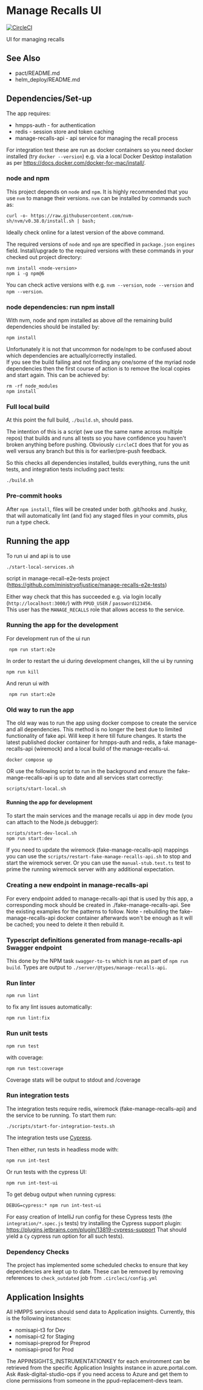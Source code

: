# Manage Recalls UI

[![CircleCI](https://circleci.com/gh/ministryofjustice/manage-recalls-ui/tree/main.svg?style=svg)](https://circleci.com/gh/ministryofjustice/manage-recalls-ui)

UI for managing recalls

## See Also
* pact/README.md
* helm_deploy/README.md

## Dependencies/Set-up
The app requires:
* hmpps-auth - for authentication
* redis - session store and token caching
* manage-recalls-api - api service for managing the recall process

For integration test these are run as docker containers so you need docker installed (try `docker --version`)
e.g. via a local Docker Desktop installation as per https://docs.docker.com/docker-for-mac/install/.

### node and npm
This project depends on `node` and `npm`.
It is highly recommended that you use `nvm` to manage their versions.
`nvm` can be installed by commands such as:

```curl -o- https://raw.githubusercontent.com/nvm-sh/nvm/v0.38.0/install.sh | bash;```

Ideally check online for a latest version of the above command.

The required versions of `node` and `npm` are specified in `package.json` `engines` field.
Install/upgrade to the required versions with these commands in your checked out project directory:
```
nvm install <node-version>
npm i -g npm@6
```

You can check active versions with e.g. `nvm --version`, `node --version` and `npm --version`.

### node dependencies: run npm install

With nvm, node and npm installed as above *all* the remaining build dependencies should be installed by:
```
npm install
```

Unfortunately it is not that uncommon for node/npm to be confused about which dependencies are actually/correctly
installed.  
If you see the build failing and not finding any one/some of the myriad node dependencies then the first course of
action is to remove the local copies and start again.  This can be achieved by:
```
rm -rf node_modules
npm install
```

### Full local build
At this point the full build, `./build.sh`, should pass.

The intention of this is
a script (we use the same name across multiple repos) that builds and runs all tests so you have confidence
you haven't broken anything before pushing.  Obviously `circleCI` does that for you as
well versus any branch but this is for earlier/pre-push feedback.

So this checks all dependencies installed, builds everything, runs the unit tests,
and integration tests including pact tests:

`./build.sh`

### Pre-commit hooks
After `npm install`, files will be created under both .git/hooks and .husky, that will automatically lint (and fix) any staged files in your commits, plus run a type check.

## Running the app
To run ui and api is to use

`./start-local-services.sh`

script in manage-recall-e2e-tests project (https://github.com/ministryofjustice/manage-recalls-e2e-tests)

Either way check that this has succeeded e.g. via login locally (`http://localhost:3000/`)
with `PPUD_USER` / `password123456`.  
This user has the `MANAGE_RECALLS` role that allows access to the service.

### Running the app for the development
For development run of the ui run

` npm run start:e2e`

In order to restart the ui during development changes, kill the ui by running

`npm run kill`

And rerun ui with

` npm run start:e2e`

### Old way to run the app
The old way was to run the app using docker compose to create the service and all dependencies.
This method is no longer the best due to limited functionality of fake api. Will keep it here till future changes.
It starts the latest published docker container for hmpps-auth and redis, a fake manage-recalls-api (wiremock) and a local build of the manage-recalls-ui.

`docker compose up`

OR use the following script to run in the background and ensure the fake-mange-recalls-api is up to date and all services start correctly:

`scripts/start-local.sh`

#### Running the app for development

To start the main services and the manage recalls ui app in dev mode (you can attach to the Node.js debugger):

```
scripts/start-dev-local.sh
npm run start:dev
```

If you need to update the wiremock (fake-manage-recalls-api) mappings you can use the `scripts/restart-fake-manage-recalls-api.sh`
to stop and start the wiremock server.  Or you can use the `manual-stub.test.ts` test to prime the running wiremock server
with any additional expectation.

### Creating a new endpoint in manage-recalls-api
For every endpoint added to manage-recalls-api that is used by this app, a corresponding mock should be created in ./fake-manage-recalls-api. See the existing examples for the patterns to follow.
Note - rebuilding the fake-manage-recalls-api docker container afterwards won't be enough as it will be cached; you need to delete it then rebuild it.

### Typescript definitions generated from manage-recalls-api Swagger endpoint
This done by the NPM task `swagger-to-ts` which is run as part of `npm run build`.
Types are output to `./server/@types/manage-recalls-api`.

### Run linter

`npm run lint`

to fix any lint issues automatically:

`npm run lint:fix`

### Run unit tests

`npm run test`

with coverage:

`npm run test:coverage`

Coverage stats will be output to stdout and /coverage

### Run integration tests

The integration tests require redis, wiremock (fake-manage-recalls-api) and the service to be running.  To start them run:

`./scripts/start-for-integration-tests.sh`

The integration tests use [Cypress](https://docs.cypress.io/).

Then either, run tests in headless mode with:

`npm run int-test`

Or run tests with the cypress UI:

`npm run int-test-ui`

To get debug output when running cypress:

`DEBUG=cypress:* npm run int-test-ui`

For easy creation of IntelliJ run config for these Cypress tests
(the `integration/*.spec.js` tests) try installing the Cypress support plugin: https://plugins.jetbrains.com/plugin/13819-cypress-support
That should yield a `Cy` cypress run option for all such tests).

### Dependency Checks

The project has implemented some scheduled checks to ensure that key dependencies are kept up to date.
These can be removed by removing references to `check_outdated` job from `.circleci/config.yml`

## Application Insights

All HMPPS services should send data to Application insights.  Currently, this is the following instances:
- nomisapi-t3 for Dev
- nomisapi-t2 for Staging
- nomisapi-preprod for Preprod
- nomisapi-prod for Prod

The APPINSIGHTS_INSTRUMENTATIONKEY for each environment can be retrieved from the specific Application Insights instance in azure.portal.com.
Ask #ask-digital-studio-ops if you need access to Azure and get them to clone permissions from someone in the ppud-replacement-devs team.